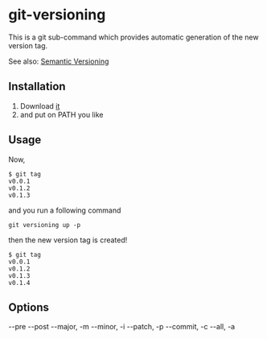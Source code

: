 # git-versioning

This is a git sub-command which provides automatic generation of the new version tag.

See also: [Semantic Versioning](http://semver.org/)

## Installation

1. Download [it](path)
2. and put on PATH you like  

## Usage

Now, 
    
    $ git tag
    v0.0.1 
    v0.1.2
    v0.1.3

and you run a following command

    git versioning up -p

then the new version tag is created!
    
    $ git tag
    v0.0.1 
    v0.1.2
    v0.1.3
    v0.1.4

## Options

   --pre
   --post
   --major, -m
   --minor, -i
   --patch, -p
   --commit, -c
   --all, -a


